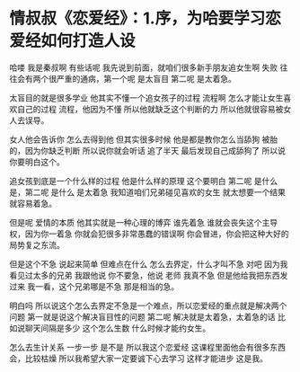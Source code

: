 # 情叔叔《恋爱经》：1.序，为哈要学习恋爱经如何打造人设

哈喽 我是秦叔啊 有些话呢 我先说到前面，就咱们很多新手朋友追女生啊 失败 往往会有两个很严重的通病，第一个呢 是太盲目 第二呢 是太着急。

太盲目的就是很多学业 他其实不懂一个追女孩子的过程 流程啊 怎么才能让女生喜欢自己的过程 流程，他因为不懂 所以他就缺乏这个判断的力 所以他就很容易被女人去误导。

女人他会告诉你 怎么去得到他 但其实很多时候 他是都是教你怎么当舔狗 被胎的，因为你缺乏判断 所以说你就会听话 追了半天 最后发现自己成舔狗了 所以说你要明白这个。

追女孩到底是一个什么样的过程 他是什么样的原理 这个要明白 第二呢 是什么是，第二呢 是什么 是太着急 我知道咱们兄弟碰见喜欢的女生 就太想要一个结果 就容易着急。

但是呢 爱情的本质 他其实就是一种心理的博弈 谁先着急 谁就会丧失这个主导权，因为你一着急 你就会犯很多非常愚蠢的错误啊 你会冒进，你会把这种大好的局势复之东流。

但是这个不急 说起来简单 但难点在什么 怎么去界定，什么才叫不急 对吧 因为我看见过太多的兄弟 我跟他说 你不要急，他说 老师 我真不急 但是他给我把东西发过来 我一看，这个兄弟哪是不急 那是相当的急。

明白吗 所以说这个怎么去界定不急是一个难点，所以恋爱经的重点就是解决两个问题 第一就是说这个解决盲目性的问题 第二呢 解决就是太着急，太着急的话 比如说聊天间隔是多少 这个怎么生数 什么时候才能约女生。

怎么去生计关系 一步一步 是不是 所以我这个恋爱经 这课程里面他会有很多东西 会，比较枯燥 所以我希望大家一定要诚下心去学习 这样才能进步 这是我。